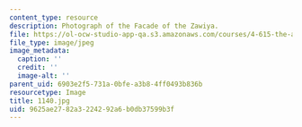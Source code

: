 ```yaml
---
content_type: resource
description: Photograph of the Facade of the Zawiya.
file: https://ol-ocw-studio-app-qa.s3.amazonaws.com/courses/4-615-the-architecture-of-cairo-spring-2002/9625ae2782a3224292a6b0db37599b3f_1140.jpg
file_type: image/jpeg
image_metadata:
  caption: ''
  credit: ''
  image-alt: ''
parent_uid: 6903e2f5-731a-0bfe-a3b8-4ff0493b836b
resourcetype: Image
title: 1140.jpg
uid: 9625ae27-82a3-2242-92a6-b0db37599b3f
---
```

